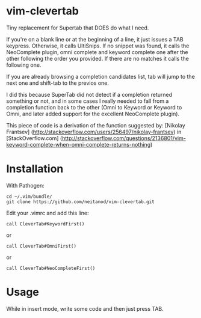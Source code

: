vim-clevertab
=============

Tiny replacement for Supertab that DOES do what I need.

If you're on a blank line or at the beginning of a line, it just 
issues a TAB keypress.
Otherwise, it calls UltiSnips. If no snippet was found, it calls the 
NeoComplete plugin, omni complete and keyword complete one after the 
other following the order you provided.
If there are no matches it calls the following one.

If you are already browsing a completion candidates list, tab will jump
to the next one and shift-tab to the previos one.

I did this because SuperTab did not detect if a completion returned 
something or not, and in some cases I really needed to fall from a 
completion function back to the other (Omni to Keyword or Keyword to 
Omni, and later added support for the excellent NeoComplete plugin).

This piece of code is a derivation of the function suggested by:
[Nikolay Frantsev] (http://stackoverflow.com/users/256497/nikolay-frantsev)
in [StackOverflow.com] 
(http://stackoverflow.com/questions/2136801/vim-keyword-complete-when-omni-complete-returns-nothing) 

Installation
============

With Pathogen:

    cd ~/.vim/bundle/
    git clone https://github.com/neitanod/vim-clevertab.git
    
Edit your .vimrc and add this line:
   
    call CleverTab#KeywordFirst()

or 
    
    call CleverTab#OmniFirst()

or 
    
    call CleverTab#NeoCompleteFirst()


Usage
=====

While in insert mode, write some code and then just press TAB.

